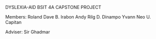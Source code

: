 DYSLEXIA-AID
BSIT 4A
CAPSTONE PROJECT 

Members:
Roland Dave B. Irabon
Andy Rilg D. Dinampo
Yvann Neo U. Capitan

Adviser:
Sir Ghadmar



